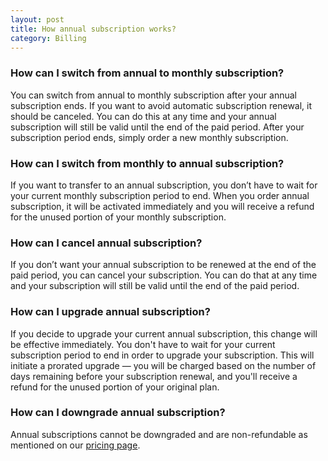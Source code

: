 ```yaml
---
layout: post
title: How annual subscription works?
category: Billing
---
```

### How can I switch from annual to monthly subscription?

You can switch from annual to monthly subscription after your annual subscription
ends. If you want to avoid automatic subscription renewal, it should be canceled.
You can do this at any time and your annual subscription will still be valid until
the end of the paid period. After your subscription period ends, simply order a
new monthly subscription.

### How can I switch from monthly to annual subscription?

If you want to transfer to an annual subscription, you don’t have to wait for
your current monthly subscription period to end. When you order annual subscription,
it will be activated immediately and you will receive a refund for the unused
portion of your monthly subscription.

### How can I cancel annual subscription?

If you don’t want your annual subscription to be renewed at the end of the paid
period, you can cancel your subscription. You can do that at any time and your
subscription will still be valid until the end of the paid period.

### How can I upgrade annual subscription?

If you decide to upgrade your current annual subscription, this change will be
effective immediately. You don't have to wait for your current subscription period
to end in order to upgrade your subscription. This will initiate a prorated
upgrade — you will be charged based on the number of days remaining before your
subscription renewal, and you'll receive a refund for the unused portion of your
original plan.

### How can I downgrade annual subscription?

Annual subscriptions cannot be downgraded and are non-refundable as mentioned on
our [pricing page](https://semaphoreci.com/pricing).
